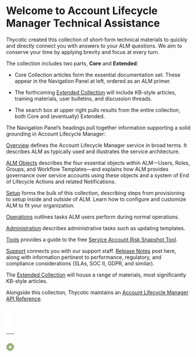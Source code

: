 ﻿[title]: # (ALM Technicals Collection)
[tags]: # (Account Lifecycle Manager,ALM,)
[priority]: # (1)

# Welcome to Account Lifecycle Manager Technical Assistance

Thycotic created this collection of short-form technical materials to quickly and directly connect you with answers to your ALM questions. We aim to conserve your time by applying brevity and focus at every turn.

The collection includes two parts, **Core** and **Extended**:

* Core Collection articles form the essential documentation set. These appear in the Navigation Panel at left, ordered as an ALM primer.

* The forthcoming [Extended Collection](./9000-extended/) will include KB-style articles, training materials, user bulletins, and discussion threads.
 
* The search box at upper right pulls results from the entire collection, both Core and (eventually) Extended.

The Navigation Panel’s headings pull together information supporting a solid grounding in Account Lifecycle Manager:

[Overview](./1000-alm-overview/) defines the Account Lifecycle Manager service in broad terms. It describes ALM as typically used and illustrates the service architecture.

[ALM Objects](./2000-alm-objects/) describes the four essential objects within ALM—Users, Roles, Groups, and Workflow Templates—and explains how ALM provides governance over service accounts using these objects and a system of End of Lifecycle Actions and related Notifications.

[Setup](./5000-get-started/) forms the bulk of this collection, describing steps from provisioning to setup inside and outside of ALM. Learn how to configure and customize ALM to fit your organization.

[Operations](./5500-alm-operations/) outlines tasks ALM users perform during normal operations.

[Administration](./6000-alm-admin/) describes administrative tasks such as updating templates.

[Tools](./8000-ref-items/) provides a guide to the free [Service Account Risk Snapshot Tool](./8000-ref-items/8400-discovery-tool/).

[Support](./8500-support/) connects you with our support staff. [Release Notes](./8500-support/8510-release-notes.md) post here, along with information pertinent to performance, regulatory, and compliance considerations (SLAs, SOC II, GDPR, and similar).

The [Extended Collection](./9000-extended/) will house a range of materials, most significantly KB-style articles.

Alongside this collection, Thycotic maintains an [Account Lifecycle Manager API Reference](https://thycotic.accountlifecyclecloud.com/docs/api-reference).

![Article End](alm-bug.png)
